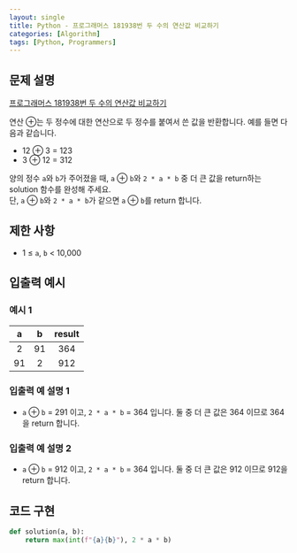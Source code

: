 ```yaml
---
layout: single
title: Python - 프로그래머스 181938번 두 수의 연산값 비교하기
categories: [Algorithm]
tags: [Python, Programmers]
---
```


## 문제 설명
[프로그래머스 181938번 두 수의 연산값 비교하기](https://school.programmers.co.kr/learn/courses/30/lessons/181938?language=python3)

연산 ⊕는 두 정수에 대한 연산으로 두 정수를 붙여서 쓴 값을 반환합니다. 예를 들면 다음과 같습니다.

* 12 ⊕ 3 = 123
* 3 ⊕ 12 = 312

양의 정수 `a`와 `b`가 주어졌을 때, `a` ⊕ `b`와 `2 * a * b` 중 더 큰 값을 return하는 solution 함수를 완성해 주세요.
<br/>
단, `a` ⊕ `b`와 `2 * a * b`가 같으면 `a` ⊕ `b`를 return 합니다.

## 제한 사항
- 1 ≤ `a`, `b` < 10,000

## 입출력 예시

### 예시 1

| a  | b  | result |
|:--:|:--:|:------:|
| 2  | 91 |  364   |
| 91 | 2  |  912   |

### 입출력 예 설명 1

* `a` ⊕ `b` = 291 이고, `2 * a * b` = 364 입니다. 둘 중 더 큰 값은 364 이므로 364을 return 합니다.

### 입출력 예 설명 2

* `a` ⊕ `b` = 912 이고, `2 * a * b` = 364 입니다. 둘 중 더 큰 값은 912 이므로 912을 return 합니다.

## 코드 구현

```python
def solution(a, b):
    return max(int(f"{a}{b}"), 2 * a * b)
```